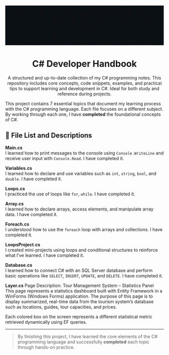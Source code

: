 <p align="center">
  <img src="https://github.com/omersefacarikci/omersefacarikci/blob/main/csharpbanner.gif" alt="Banner" />
</p>
<h1 align="center">C# Developer Handbook</h1>

<p align="center">
A structured and up-to-date collection of my C# programming notes.
This repository includes core concepts, code snippets, examples, and practical tips to support learning and development in C#. Ideal for both study and reference during projects.
</p>
<p align="center">

This project contains 7 essential topics that document my learning process with the C# programming language. Each file focuses on a different subject. By working through each one, I have **completed** the foundational concepts of C#.

## 📁 File List and Descriptions

 **Main.cs**  
   I learned how to print messages to the console using `Console.WriteLine` and receive user input with `Console.Read`. I have completed it.

 **Variables.cs**  
   I learned how to declare and use variables such as `int`, `string`, `bool`, and `double`. I have completed it.

 **Loops.cs**  
   I practiced the use of loops like `for`, `while`. I have completed it.

 **Array.cs**  
   I learned how to declare arrays, access elements, and manipulate array data. I have completed it.

 **Foreach.cs**  
   I understood how to use the `foreach` loop with arrays and collections. I have completed it.

 **LoopsProject.cs**  
   I created mini-projects using loops and conditional structures to reinforce what I’ve learned. I have completed it.

 **Database.cs**  
   I learned how to connect C# with an SQL Server database and perform basic operations like `SELECT`, `INSERT`, `UPDATE`, and `DELETE`. I have completed it.

**Layer.cs**
Page Description: Tour Management System – Statistics Panel
This page represents a statistics dashboard built with Entity Framework in a WinForms (Windows Forms) application. The purpose of this page is to display summarized, real-time data from the tourism system’s database such as locations, guides, tour capacities, and prices.

Each colored box on the screen represents a different statistical metric retrieved dynamically using EF queries.

---

> By finishing this project, I have learned the core elements of the C# programming language and successfully **completed** each topic through hands-on practice.

</p>

